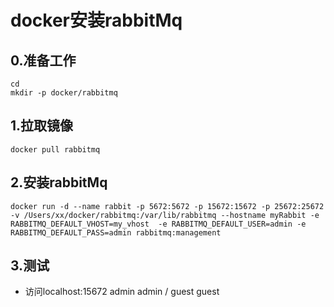 # docker安装rabbitMq
## 0.准备工作
```
cd 
mkdir -p docker/rabbitmq 
```
## 1.拉取镜像
``` 
docker pull rabbitmq
```

## 2.安装rabbitMq
``` 
docker run -d --name rabbit -p 5672:5672 -p 15672:15672 -p 25672:25672 -v /Users/xx/docker/rabbitmq:/var/lib/rabbitmq --hostname myRabbit -e RABBITMQ_DEFAULT_VHOST=my_vhost  -e RABBITMQ_DEFAULT_USER=admin -e RABBITMQ_DEFAULT_PASS=admin rabbitmq:management

```
## 3.测试
- 访问localhost:15672 admin admin / guest guest
